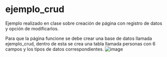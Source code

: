 # ejemplo_crud
Ejemplo realizado en clase sobre creación de página con registro de datos y opción de modificarlos.

Para que la página funcione se debe crear una base de datos llamada ejemplo_crud, dentro de esta se crea una tabla llamada personas con 6 campos y los tipos de datos correspondientes.
![image](https://github.com/everth0312/ejemplo_crud/assets/97263576/b344fb58-15c9-4a97-bb9a-9f14bb225db3)


